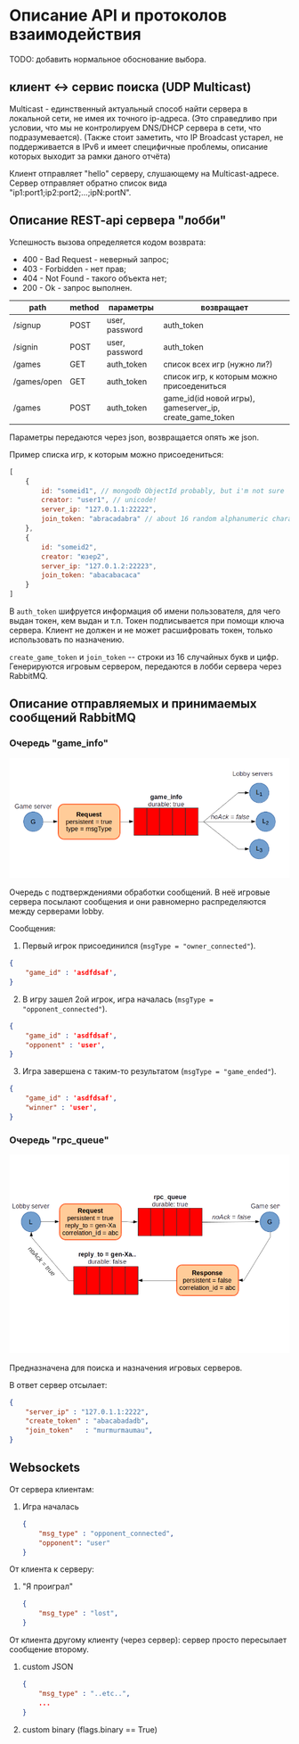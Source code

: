 # Описание API и протоколов взаимодействия

TODO: добавить нормальное обоснование выбора.

## клиент <-> сервис поиска (UDP Multicast)
Multicast - единственный актуальный способ найти сервера в локальной сети, не имея их точного ip-адреса.
(Это справедливо при условии, что мы не контролируем DNS/DHCP сервера в сети, что подразумевается).
(Также стоит заметить, что IP Broadcast устарел, не поддерживается в IPv6 и имеет специфичные проблемы, описание которых выходит за рамки даного отчёта)

Клиент отправляет "hello" серверу, слушающему на Multicast-адресе. Сервер отправляет обратно
список вида "ip1:port1;ip2:port2;...;ipN:portN".

## Описание REST-api сервера "лобби"
Успешность вызова определяется кодом возврата:

 * 400 - Bad Request - неверный запрос;
 * 403 - Forbidden - нет прав;
 * 404 - Not Found - такого объекта нет;
 * 200 - Ok - запрос выполнен.

| path           | method | параметры      | возвращает                                                |
|----------------|--------|----------------|-----------------------------------------------------------|
| /signup        | POST   | user, password | auth_token                                                |
| /signin        | POST   | user, password | auth_token                                                |
| /games         | GET    | auth_token     | список всех игр (нужно ли?)                               |
| /games/open    | GET    | auth_token     | список игр, к которым можно присоедениться                |
| /games         | POST   | auth_token     | game_id(id  новой игры), gameserver_ip, create_game_token |


Параметры передаются через json, возвращается опять же json.

Пример списка игр, к которым можно присоедениться:

```javascript
[
    {
        id: "someid1", // mongodb ObjectId probably, but i'm not sure
        creator: "user1", // unicode!
        server_ip: "127.0.1.1:22222",
        join_token: "abracadabra" // about 16 random alphanumeric characters
    },
    {
        id: "someid2",
        creator: "юзер2",
        server_ip: "127.0.1.2:22223",
        join_token: "abacabacaca"
    }
]

```

В `auth_token` шифруется информация об имени пользователя, для чего выдан токен, кем выдан и т.п. Токен подписывается при помощи ключа сервера.
Клиент не должен и не может расшифровать токен, только использовать по назначению.

`create_game_token` и `join_token` -- строки из 16 случайных букв и цифр. Генерируются игровым сервером, передаются в лобби сервера через RabbitMQ.

## Описание отправляемых и принимаемых сообщений RabbitMQ

### Очередь "game_info"

![game_info](docs/game_info.png)

Очередь с подтверждениями обработки сообщений.
В неё игровые сервера посылают сообщения и они равномерно распределяются между серверами lobby.

Сообщения:

1. Первый игрок присоединился (`msgType = "owner_connected"`).

```json
{
    "game_id" : 'asdfdsaf',
}
```

2. В игру зашел 2ой игрок, игра началась (`msgType = "opponent_connected"`).

```json
{
    "game_id" : 'asdfdsaf',
    "opponent" : 'user',
}
```

3. Игра завершена с таким-то результатом (`msgType = "game_ended"`).

```json
{
    "game_id" : 'asdfdsaf',
    "winner" : 'user',
}
```

### Очередь "rpc_queue"

![rpc_queue](docs/rpc_queue.png)

Предназначена для поиска и назначения игровых серверов.

В ответ сервер отсылает:

```json
{
    "server_ip" : "127.0.1.1:2222",
    "create_token" : "abacabadadb",
    "join_token"   : "murmurmaumau",
}
```

## Websockets

От сервера клиентам:

 1. Игра началась

    ```json
    {
        "msg_type" : "opponent_connected",
        "opponent": "user"
    }
    ```

От клиента к серверу:

 1. "Я проиграл"

    ```json
    {
        "msg_type" : "lost",
    }
    ```

От клиента другому клиенту (через сервер):
сервер просто пересылает сообщение второму.

 1. custom JSON
    ```json
    {
        "msg_type" : "..etc..",
        ...
    }
    ```

 2. custom binary (flags.binary == True)


